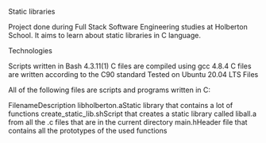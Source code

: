 Static libraries

Project done during Full Stack Software Engineering studies at Holberton School. It aims to learn about static libraries in C language.

Technologies

Scripts written in Bash 4.3.11(1)
C files are compiled using gcc 4.8.4
C files are written according to the C90 standard
Tested on Ubuntu 20.04 LTS
Files

All of the following files are scripts and programs written in C:

FilenameDescription
libholberton.aStatic library that contains a lot of functions
create_static_lib.shScript that creates a static library called liball.a from all the .c files that are in the current directory
main.hHeader file that contains all the prototypes of the used functions

